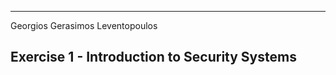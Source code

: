 ---------------------------------------------------------------
Georgios Gerasimos Leventopoulos

Exercise 1 - Introduction to Security Systems
---------------------------------------------------------------  
